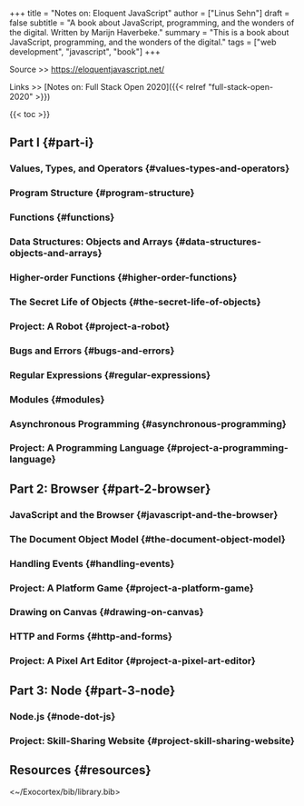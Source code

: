 +++
title = "Notes on: Eloquent JavaScript"
author = ["Linus Sehn"]
draft = false
subtitle = "A book about JavaScript, programming, and the wonders of the digital. Written by Marijn Haverbeke."
summary = "This is a book about JavaScript, programming, and the wonders of the digital."
tags = ["web development", "javascript", "book"]
+++

Source >> <https://eloquentjavascript.net/>

Links >> [Notes on: Full Stack Open 2020]({{< relref "full-stack-open-2020" >}})

{{< toc >}}


## Part I {#part-i}


### Values, Types, and Operators {#values-types-and-operators}


### Program Structure {#program-structure}


### Functions {#functions}


### Data Structures: Objects and Arrays {#data-structures-objects-and-arrays}


### Higher-order Functions {#higher-order-functions}


### The Secret Life of Objects {#the-secret-life-of-objects}


### Project: A Robot {#project-a-robot}


### Bugs and Errors {#bugs-and-errors}


### Regular Expressions {#regular-expressions}


### Modules {#modules}


### Asynchronous Programming {#asynchronous-programming}


### Project: A Programming Language {#project-a-programming-language}


## Part 2: Browser {#part-2-browser}


### JavaScript and the Browser {#javascript-and-the-browser}


### The Document Object Model {#the-document-object-model}


### Handling Events {#handling-events}


### Project: A Platform Game {#project-a-platform-game}


### Drawing on Canvas {#drawing-on-canvas}


### HTTP and Forms {#http-and-forms}


### Project: A Pixel Art Editor {#project-a-pixel-art-editor}


## Part 3: Node {#part-3-node}


### Node.js {#node-dot-js}


### Project: Skill-Sharing Website {#project-skill-sharing-website}


## Resources {#resources}

<~/Exocortex/bib/library.bib>
